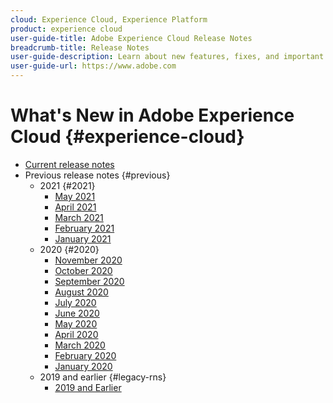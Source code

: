```yaml
---
cloud: Experience Cloud, Experience Platform
product: experience cloud
user-guide-title: Adobe Experience Cloud Release Notes
breadcrumb-title: Release Notes
user-guide-description: Learn about new features, fixes, and important notices in Adobe Experience Cloud and Experience Platform.
user-guide-url: https://www.adobe.com
---
```


# What's New in Adobe Experience Cloud {#experience-cloud}

+ [Current release notes](current.md)
+ Previous release notes {#previous}
  + 2021 {#2021}
    + [May 2021](c-legacy-releases/2021/05202021.md)
    + [April 2021](c-legacy-releases/2021/04222021.md)
    + [March 2021](c-legacy-releases/2021/03252021.md)
    + [February 2021](c-legacy-releases/2021/02182021.md)
    + [January 2021](c-legacy-releases/2021/01142021.md)
  + 2020 {#2020}
    + [November 2020](c-legacy-releases/2020/10292020.md)
    + [October 2020](c-legacy-releases/2020/10082020.md)
    + [September 2020](c-legacy-releases/2020/09102020.md)
    + [August 2020](c-legacy-releases/2020/08132020.md)
    + [July 2020](c-legacy-releases/2020/07162020.md)
    + [June 2020](c-legacy-releases/2020/06182020.md)
    + [May 2020](c-legacy-releases/2020/05212020.md)
    + [April 2020](c-legacy-releases/2020/04162020.md)
    + [March 2020](c-legacy-releases/2020/03122020.md)
    + [February 2020](c-legacy-releases/2020/02202020.md)
    + [January 2020](c-legacy-releases/2020/01162020.md)
  + 2019 and earlier {#legacy-rns}
    + [2019 and Earlier](c-legacy-releases/2019-earlier.md)
